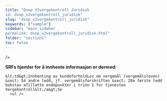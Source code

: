 ```yaml
---
title: "Dsop V2vergekontroll Juridisk
id: dsop_v2vergekontroll_juridisk"
slug: "dsop_v2vergekontroll_juridisk"
keywords: ["sample"]
sidebar: "main_sidebar
permalink: dsop_v2vergekontroll_juridisk.html"
folder: "section1"
toc: false
---
```


 />

**SRFs hjemler for å innhente informasjon er dermed:**


    &lt;td&gt;Innhenting av kundeforholdLov om vergemål (vergemålsloven) &sect; 54 andre ledd, jf. vergemålsforskriften &sect; 20a første ledd bokstav aTillatte endepunkter i trinn 1 for tjenesten Vergekontroll&lt;/a&gt;Se 
      <ul />
  
    